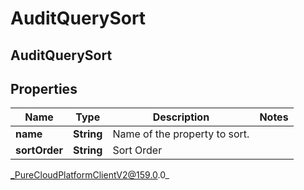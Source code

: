 # AuditQuerySort

## AuditQuerySort

## Properties

|Name | Type | Description | Notes|
|------------ | ------------- | ------------- | -------------|
| **name** | **String** | Name of the property to sort. | |
| **sortOrder** | **String** | Sort Order | |



_PureCloudPlatformClientV2@159.0.0_
